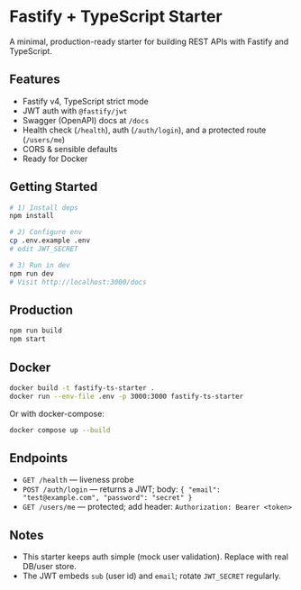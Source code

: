 # Fastify + TypeScript Starter

A minimal, production-ready starter for building REST APIs with Fastify and TypeScript.

## Features
- Fastify v4, TypeScript strict mode
- JWT auth with `@fastify/jwt`
- Swagger (OpenAPI) docs at `/docs`
- Health check (`/health`), auth (`/auth/login`), and a protected route (`/users/me`)
- CORS & sensible defaults
- Ready for Docker

## Getting Started

```bash
# 1) Install deps
npm install

# 2) Configure env
cp .env.example .env
# edit JWT_SECRET

# 3) Run in dev
npm run dev
# Visit http://localhost:3000/docs
```

## Production

```bash
npm run build
npm start
```

## Docker

```bash
docker build -t fastify-ts-starter .
docker run --env-file .env -p 3000:3000 fastify-ts-starter
```

Or with docker-compose:

```bash
docker compose up --build
```

## Endpoints

- `GET /health` — liveness probe
- `POST /auth/login` — returns a JWT; body: `{ "email": "test@example.com", "password": "secret" }`
- `GET /users/me` — protected; add header: `Authorization: Bearer <token>`

## Notes

- This starter keeps auth simple (mock user validation). Replace with real DB/user store.
- The JWT embeds `sub` (user id) and `email`; rotate `JWT_SECRET` regularly.
